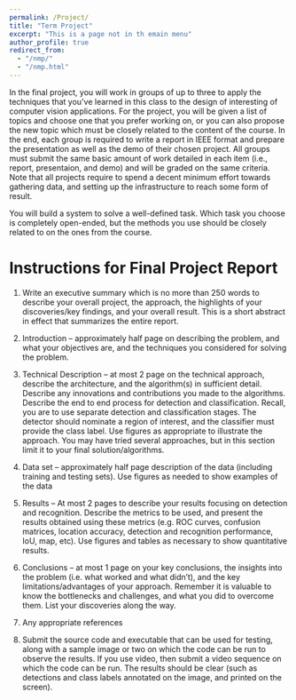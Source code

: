 ```yaml
---
permalink: /Project/
title: "Term Project"
excerpt: "This is a page not in th emain menu"
author_profile: true
redirect_from: 
  - "/nmp/"
  - "/nmp.html"
---
```


In the final project, you will work in groups of up to three to apply the techniques that you've learned in this class to the design of interesting of computer vision applications. For the project, you will be given a list of topics and choose one that you prefer working on, or you can also propose the new topic which must be closely related to the content of the course. In the end, each group is required to write a report in IEEE format and prepare the presentation as well as the demo of their chosen project. All groups must submit the same basic amount of work detailed in each item (i.e., report, presentaion, and demo) and will be graded on the same criteria. Note that all projects require to spend a decent minimum effort towards gathering data, and setting up the infrastructure to reach some form of result. 

You will build a system to solve a well-defined task. Which task you choose is completely open-ended, but the methods you use should be closely related to on the ones from the course.

Instructions for Final Project Report
======

1. Write an executive summary which is no more than 250 words to describe your overall project, the approach, the highlights of your discoveries/key findings, and your overall result. This is a short abstract in effect that summarizes the entire report.

2. Introduction – approximately half  page on describing the problem, and what your objectives are, and the techniques you considered for solving the problem. 
3. Technical Description – at most 2 page on the technical approach, describe the architecture, and the algorithm(s) in sufficient detail. Describe any innovations and contributions you made to the algorithms. Describe the end to end process for detection and classification. Recall, you are to use separate detection and classification stages. The detector should nominate a region of interest, and the classifier must provide the class label. Use figures as appropriate to illustrate the approach. You may have tried several approaches, but in this section limit it to your final solution/algorithms.
4. Data set – approximately half page description of the data (including training and testing sets). Use figures as needed to show examples of the data
5. Results –  At most 2 pages to describe your results focusing on detection and recognition. Describe the metrics to be used, and present the results obtained using these metrics (e.g. ROC curves, confusion matrices, location accuracy, detection and recognition performance, IoU, map, etc).  Use figures and tables as necessary to show quantitative results.
6. Conclusions – at most 1 page on your key conclusions, the insights into the problem (i.e. what worked and what didn’t), and the key limitations/advantages of your approach. Remember it is valuable to know the  bottlenecks and challenges, and what you did to overcome them. List your discoveries along the way.
7. Any appropriate references
8. Submit the source code and executable that can be used for testing, along with a sample image or two on which the code can be run to observe the results. If you use video, then submit a video sequence on which the code can be run. The results should be clear (such as detections and class labels annotated on the image, and printed on the screen).  


